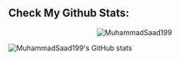 
## Check My Github Stats:
<p align="center"><img src="https://github-readme-streak-stats.herokuapp.com/?user=MuhammadSaad199&" alt="MuhammadSaad199" />

![MuhammadSaad199's GitHub stats](https://github-readme-stats.vercel.app/api?username=MuhammadSaad199&show_icons=true&theme=radical&count_private=true)
